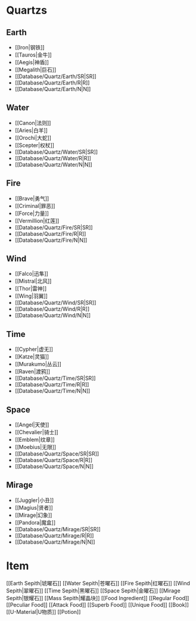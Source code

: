 # Quartzs
## Earth
- [[Iron|钢铁]]
- [[Tauros|金牛]]
- [[Aegis|神盾]]
- [[Megalith|巨石]]
- [[Database/Quartz/Earth/SR|SR]]
- [[Database/Quartz/Earth/R|R]]
- [[Database/Quartz/Earth/N|N]]

## Water
- [[Canon|法则]]
- [[Aries|白羊]]
- [[Orochi|大蛇]]
- [[Scepter|权杖]]
- [[Database/Quartz/Water/SR|SR]]
- [[Database/Quartz/Water/R|R]]
- [[Database/Quartz/Water/N|N]]

## Fire
- [[Brave|勇气]]
- [[Criminal|罪恶]]
- [[Force|力量]]
- [[Vermillion|红莲]]
- [[Database/Quartz/Fire/SR|SR]]
- [[Database/Quartz/Fire/R|R]]
- [[Database/Quartz/Fire/N|N]]

## Wind
- [[Falco|迅隼]]
- [[Mistral|北风]]
- [[Thor|雷神]]
- [[Wing|羽翼]]
- [[Database/Quartz/Wind/SR|SR]]
- [[Database/Quartz/Wind/R|R]]
- [[Database/Quartz/Wind/N|N]]

## Time
- [[Cypher|虚无]]
- [[Katze|灵猫]]
- [[Murakumo|丛云]]
- [[Raven|渡鸦]]
- [[Database/Quartz/Time/SR|SR]]
- [[Database/Quartz/Time/R|R]]
- [[Database/Quartz/Time/N|N]]

## Space
- [[Angel|天使]]
- [[Chevalier|骑士]]
- [[Emblem|纹章]]
- [[Moebius|无限]]
- [[Database/Quartz/Space/SR|SR]]
- [[Database/Quartz/Space/R|R]]
- [[Database/Quartz/Space/N|N]]

## Mirage
- [[Juggler|小丑]]
- [[Magius|贤者]]
- [[Mirage|幻象]]
- [[Pandora|魔盒]]
- [[Database/Quartz/Mirage/SR|SR]]
- [[Database/Quartz/Mirage/R|R]]
- [[Database/Quartz/Mirage/N|N]]

# Item
[[Earth Sepith|琥曜石]]
[[Water Sepith|苍曜石]]
[[Fire Sepith|红曜石]]
[[Wind Sepith|翠曜石]]
[[Time Sepith|黑曜石]]
[[Space Sepith|金曜石]]
[[Mirage Sepith|银耀石]]
[[Mass Sepith|耀晶块]]
[[Food Ingredient]]
[[Regular Food]]
[[Peculiar Food]]
[[Attack Food]]
[[Superb Food]]
[[Unique Food]]
[[Book]]
[[U-Material|U物质]]
[[Potion]]
